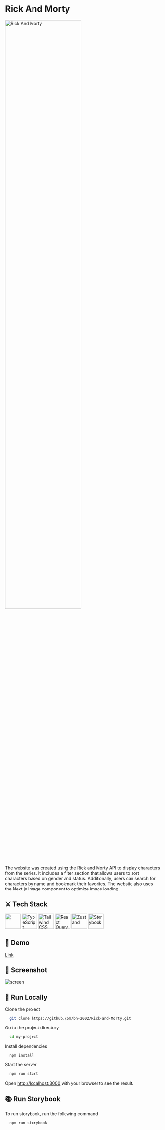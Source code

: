 # Rick And Morty 

<div>
<img width="70%" src="https://github.com/bn-2002/Rick-and-Morty/assets/71316063/c26de295-54de-4461-bd84-953d2473f386" alt="Rick And Morty" title="Rick And Morty">

  
The website was created using the Rick and Morty API to display characters from the series. It includes a filter section that allows users to sort characters based on gender and status. Additionally, users can search for characters by name and bookmark their favorites. The website also uses the Next.js Image component to optimize image loading.
<div/>
  
## ⚔ Tech Stack
  
<div class="container"> 
<img width="50" src="https://i.ibb.co/4Jg3kBw/next-js-256x256.png" alt=""Next.js" title="Next.js">
<img width="50" src="https://user-images.githubusercontent.com/25181517/183890598-19a0ac2d-e88a-4005-a8df-1ee36782fde1.png" alt="TypeScript" title="TypeScript"/>
<img width="50" src="https://user-images.githubusercontent.com/25181517/202896760-337261ed-ee92-4979-84c4-d4b829c7355d.png" alt="Tailwind CSS" title="Tailwind CSS"/>
<img width="50" src="https://github.com/bn-2002/Rick-and-Morty/assets/71316063/4299460c-2ad9-42ef-8b78-498c7e5d8f8e" alt="React Query" title="React Query"/>
<img width="50" src="https://github.com/bn-2002/Rick-and-Morty/assets/71316063/48881bc7-a11f-444b-94aa-6d7e9877028e" alt="Zustand" title="Zustand"/>
<img width="50" src="https://github.com/bn-2002/Calendar/assets/71316063/a1c471c7-8fca-4422-a300-29632b365133" alt="Storybook" title="Storybook"/>
<div>
                                                                                                                                      
## 📎 Demo
[Link](https://rick-and-morty-bn.vercel.app/)
                                                                                                                                               
## 📸 Screenshot
  
![screen](https://github.com/bn-2002/Rick-and-Morty/assets/71316063/3bce7c86-8b95-40c1-9350-c9963f5f0759)
                                                                                                                                         
## 🚀 Run Locally

Clone the project

```bash
  git clone https://github.com/bn-2002/Rick-and-Morty.git
```

Go to the project directory

```bash
  cd my-project
```

Install dependencies

```bash
  npm install
```

Start the server

```bash
  npm run start
```
Open [http://localhost:3000](http://localhost:3000) with your browser to see the result.
                                                         
 ## 📚 Run Storybook

To run storybook, run the following command

```bash
  npm run storybook
```

